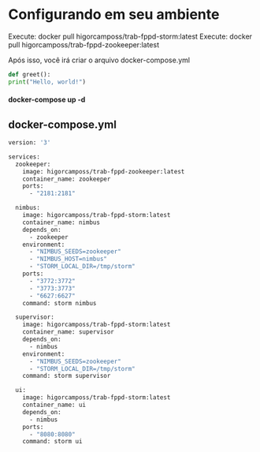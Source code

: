 # Configurando em seu ambiente
Execute: docker pull higorcamposs/trab-fppd-storm:latest
Execute: docker pull higorcamposs/trab-fppd-zookeeper:latest

Após isso, você irá criar o arquivo docker-compose.yml
```python
def greet():
print("Hello, world!")
```
#### docker-compose up -d

## docker-compose.yml
```bash
version: '3'

services:
  zookeeper:
    image: higorcamposs/trab-fppd-zookeeper:latest
    container_name: zookeeper
    ports:
      - "2181:2181"

  nimbus:
    image: higorcamposs/trab-fppd-storm:latest
    container_name: nimbus
    depends_on:
      - zookeeper
    environment:
      - "NIMBUS_SEEDS=zookeeper"
      - "NIMBUS_HOST=nimbus"
      - "STORM_LOCAL_DIR=/tmp/storm"
    ports:
      - "3772:3772"
      - "3773:3773"
      - "6627:6627"
    command: storm nimbus

  supervisor:
    image: higorcamposs/trab-fppd-storm:latest
    container_name: supervisor
    depends_on:
      - nimbus
    environment:
      - "NIMBUS_SEEDS=zookeeper"
      - "STORM_LOCAL_DIR=/tmp/storm"
    command: storm supervisor

  ui:
    image: higorcamposs/trab-fppd-storm:latest
    container_name: ui
    depends_on:
      - nimbus
    ports:
      - "8080:8080"
    command: storm ui


